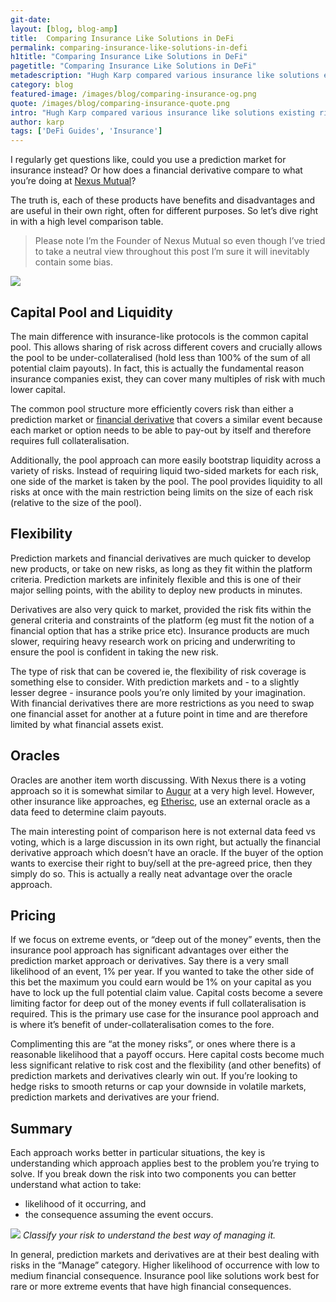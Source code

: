 ```yaml
---
git-date:
layout: [blog, blog-amp]
title:  Comparing Insurance Like Solutions in DeFi
permalink: comparing-insurance-like-solutions-in-defi
h1title: "Comparing Insurance Like Solutions in DeFi"
pagetitle: "Comparing Insurance Like Solutions in DeFi"
metadescription: "Hugh Karp compared various insurance like solutions existing right now in DeFi space"
category: blog
featured-image: /images/blog/comparing-insurance-og.png
quote: /images/blog/comparing-insurance-quote.png
intro: "Hugh Karp compared various insurance like solutions existing right now in DeFi space"
author: karp
tags: ['DeFi Guides', 'Insurance']
---
```

I regularly get questions like, could you use a prediction market for insurance instead? Or how does a financial derivative compare to what you’re doing at [Nexus Mutual](https://nexusmutual.io/)?

The truth is, each of these products have benefits and disadvantages and are useful in their own right, often for different purposes. So let’s dive right in with a high level comparison table.

>Please note I’m the Founder of Nexus Mutual so even though I’ve tried to take a neutral view throughout this post I’m sure it will inevitably contain some bias.

![](/images/blog/insurance-image2.png)

## Capital Pool and Liquidity

The main difference with insurance-like protocols is the common capital pool. This allows sharing of risk across different covers and crucially allows the pool to be under-collateralised (hold less than 100% of the sum of all potential claim payouts). In fact, this is actually the fundamental reason insurance companies exist, they can cover many multiples of risk with much lower capital.

The common pool structure more efficiently covers risk than either a prediction market or [financial derivative](https://drive.google.com/file/d/1YsrGBUpZoPvFLtcwkEYkxNhogWCU772D/view) that covers a similar event because each market or option needs to be able to pay-out by itself and therefore requires full collateralisation.

Additionally, the pool approach can more easily bootstrap liquidity across a variety of risks. Instead of requiring liquid two-sided markets for each risk, one side of the market is taken by the pool. The pool provides liquidity to all risks at once with the main restriction being limits on the size of each risk (relative to the size of the pool).

## Flexibility

Prediction markets and financial derivatives are much quicker to develop new products, or take on new risks, as long as they fit within the platform criteria. Prediction markets are infinitely flexible and this is one of their major selling points, with the ability to deploy new products in minutes.

Derivatives are also very quick to market, provided the risk fits within the general criteria and constraints of the platform (eg must fit the notion of a financial option that has a strike price etc). Insurance products are much slower, requiring heavy research work on pricing and underwriting to ensure the pool is confident in taking the new risk.

The type of risk that can be covered ie, the flexibility of risk coverage is something else to consider. With prediction markets and - to a slightly lesser degree - insurance pools you’re only limited by your imagination. With financial derivatives there are more restrictions as you need to swap one financial asset for another at a future point in time and are therefore limited by what financial assets exist.

## Oracles

Oracles are another item worth discussing. With Nexus there is a voting approach so it is somewhat similar to [Augur](https://www.augur.net/) at a very high level. However, other insurance like approaches, eg [Etherisc](https://etherisc.com/), use an external oracle as a data feed to determine claim payouts.

The main interesting point of comparison here is not external data feed vs voting, which is a large discussion in its own right, but actually the financial derivative approach which doesn’t have an oracle. If the buyer of the option wants to exercise their right to buy/sell at the pre-agreed price, then they simply do so. This is actually a really neat advantage over the oracle approach.

## Pricing

If we focus on extreme events, or “deep out of the money” events, then the insurance pool approach has significant advantages over either the prediction market approach or derivatives. Say there is a very small likelihood of an event, 1% per year. If you wanted to take the other side of this bet the maximum you could earn would be 1% on your capital as you have to lock up the full potential claim value. Capital costs become a severe limiting factor for deep out of the money events if full collateralisation is required. This is the primary use case for the insurance pool approach and is where it’s benefit of under-collateralisation comes to the fore.

Complimenting this are “at the money risks”, or ones where there is a reasonable likelihood that a payoff occurs. Here capital costs become much less significant relative to risk cost and the flexibility (and other benefits) of prediction markets and derivatives clearly win out. If you’re looking to hedge risks to smooth returns or cap your downside in volatile markets, prediction markets and derivatives are your friend.

## Summary

Each approach works better in particular situations, the key is understanding which approach applies best to the problem you’re trying to solve. If you break down the risk into two components you can better understand what action to take:
- likelihood of it occurring, and
- the consequence assuming the event occurs.

![](/images/blog/insurance-image1.png)
_Classify your risk to understand the best way of managing it._

In general, prediction markets and derivatives are at their best dealing with risks in the “Manage” category. Higher likelihood of occurrence with low to medium financial consequence. Insurance pool like solutions work best for rare or more extreme events that have high financial consequences.
